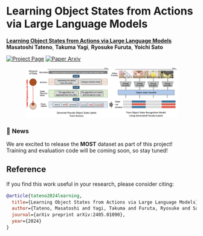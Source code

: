 # **Learning Object States from Actions via Large Language Models**

[**Learning Object States from Actions via Large Language Models**](https://arxiv.org/abs/2405.01090)  
**Masatoshi Tateno**, **Takuma Yagi**, **Ryosuke Furuta**, **Yoichi Sato**

[![Project Page](https://img.shields.io/badge/Project-Page-Green)](https://masatate.github.io/ObjStatefromAction.github.io/) [![Paper Arxiv](https://img.shields.io/badge/Paper-Arxiv:2405.01090-red)](https://arxiv.org/abs/2405.01090)


<div align="center">
  <img src="./images/teaser.png" alt="Teaser Image" style="width: 80%; height: auto;">
</div>


### 🚀 **News**
We are excited to release the **MOST** dataset as part of this project!  
Training and evaluation code will be coming soon, so stay tuned!



## **Reference**
If you find this work useful in your research, please consider citing:

```bibtex
@article{tateno2024learning,
  title={Learning Object States from Actions via Large Language Models},
  author={Tateno, Masatoshi and Yagi, Takuma and Furuta, Ryosuke and Sato, Yoichi},
  journal={arXiv preprint arXiv:2405.01090},
  year={2024}
}